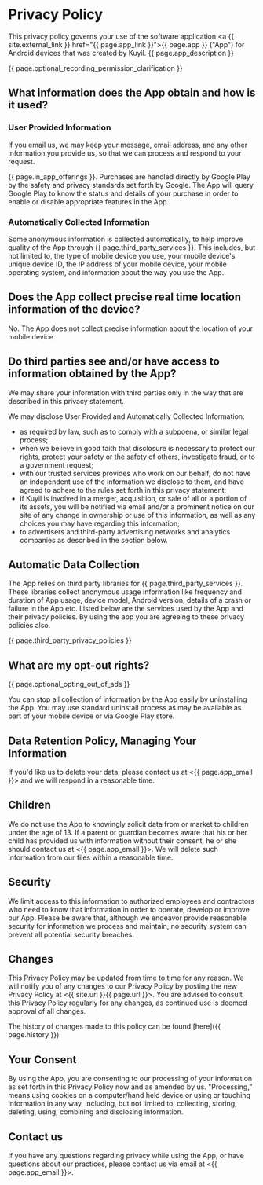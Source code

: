 # Privacy Policy

This privacy policy governs your use of the software application <a {{ site.external_link }} href="{{ page.app_link }}">{{ page.app }}</a> ("App") for Android devices that was created by Kuyil. {{ page.app_description }}

{{ page.optional_recording_permission_clarification }}

## What information does the App obtain and how is it used?

### User Provided Information

If you email us, we may keep your message, email address, and any other information you provide us, so that we can process and respond to your request.

{{ page.in_app_offerings }}. Purchases are handled directly by Google Play by the safety and privacy standards set forth by Google. The App will query Google Play to know the status and details of your purchase in order to enable or disable appropriate features in the App.

### Automatically Collected Information

Some anonymous information is collected automatically, to help improve quality of the App through {{ page.third_party_services }}. This includes, but not limited to, the type of mobile device you use, your mobile device's unique device ID, the IP address of your mobile device, your mobile operating system, and information about the way you use the App.

## Does the App collect precise real time location information of the device?

No. The App does not collect precise information about the location of your mobile device.

## Do third parties see and/or have access to information obtained by the App?

We may share your information with third parties only in the way that are described in this privacy statement.

We may disclose User Provided and Automatically Collected Information:

* as required by law, such as to comply with a subpoena, or similar legal process;
* when we believe in good faith that disclosure is necessary to protect our rights, protect your safety or the safety of others, investigate fraud, or to a government request;
* with our trusted services provides who work on our behalf, do not have an independent use of the information we disclose to them, and have agreed to adhere to the rules set forth in this privacy statement;
* if Kuyil is involved in a merger, acquisition, or sale of all or a portion of its assets, you will be notified via email and/or a prominent notice on our site of any change in ownership or use of this information, as well as any choices you may have regarding this information;
* to advertisers and third-party advertising networks and analytics companies as described in the section below.

## Automatic Data Collection

The App relies on third party libraries for {{ page.third_party_services }}. These libraries collect anonymous usage information like frequency and duration of App usage, device model, Android version, details of a crash or failure in the App etc. Listed below are the services used by the App and their privacy policies. By using the app you are agreeing to these privacy policies also.

{{ page.third_party_privacy_policies }}

## What are my opt-out rights?

{{ page.optional_opting_out_of_ads }}

You can stop all collection of information by the App easily by uninstalling the App. You may use standard uninstall process as may be available as part of your mobile device or via Google Play store.

## Data Retention Policy, Managing Your Information

If you'd like us to delete your data, please contact us at <{{ page.app_email }}> and we will respond in a reasonable time.

## Children

We do not use the App to knowingly solicit data from or market to children under the age of 13. If a parent or guardian becomes aware that his or her child has provided us with information without their consent, he or she should contact us at <{{ page.app_email }}>. We will delete such information from our files within a reasonable time.

## Security

We limit access to this information to authorized employees and contractors who need to know that information in order to operate, develop or improve our App. Please be aware that, although we endeavor provide reasonable security for information we process and maintain, no security system can prevent all potential security breaches.

## Changes

This Privacy Policy may be updated from time to time for any reason. We will notify you of any changes to our Privacy Policy by posting the new Privacy Policy at <{{ site.url }}{{ page.url }}>. You are advised to consult this Privacy Policy regularly for any changes, as continued use is deemed approval of all changes.

The history of changes made to this policy can be found [here]({{ page.history }}).

## Your Consent

By using the App, you are consenting to our processing of your information as set forth in this Privacy Policy now and as amended by us. "Processing,” means using cookies on a computer/hand held device or using or touching information in any way, including, but not limited to, collecting, storing, deleting, using, combining and disclosing information.

## Contact us

If you have any questions regarding privacy while using the App, or have questions about our practices, please contact us via email at <{{ page.app_email }}>.
